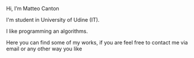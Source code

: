 Hi, I’m Matteo Canton

I'm student in University of Udine (IT).


I like programming an algorithms. 

Here you can find some of my works, if you are feel free to contact me via email or any other way you like


<!---
mattecant/mattecant is a ✨ special ✨ repository because its `README.md` (this file) appears on your GitHub profile.
You can click the Preview link to take a look at your changes.
--->
